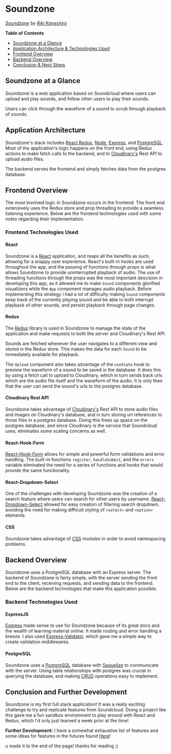 # Soundzone
*[Soundzone](https://sound-zone.herokuapp.com) by [Riki Kaneshiro](https://arkaneshiro.github.io/)*

**Table of Contents**
* [Soundzone at a Glance](#soundzone-at-a-glance)
* [Application Architecture & Technologies Used](#application-architecture)
* [Frontend Overview](#frontend-overview)
* [Backend Overview](#backend-overview)
* [Conclusion & Next Steps](#conclusion-and-further-development)

## Soundzone at a Glance
Soundzone is a web application based on Soundcloud where users can upload and play sounds, and follow other users to play their sounds.

Users can click through the waveform of a sound to scrub through playback of sounds.

## Application Architecture
Soundzone's stack includes [React](https://reactjs.org/),[Redux](https://redux.js.org/), [Node](https://nodejs.org/en/), [Express](https://expressjs.com/), and [PostgreSQL](https://www.postgresql.org/). Most of the application's logic happens on the front end, using Redux actions to make fetch calls to the backend, and to [Cloudinary's](https://cloudinary.com/documentation) Rest API to upload audio files.

The backend serves the frontend and simply fetches data from the postgres database.

## Frontend Overview
The most involved logic in Soundzone occurs in the frontend. The front end extensively uses the Redux store and prop threading to provide a seamless listening experience. Below are the frontend technologies used with some notes regarding their implementation.

### Frontend Technologies Used
#### React
Soundzone is a [React](https://reactjs.org/) application, and reaps all the benefits as such, allowing for a snappy user experience. React's built-in hooks are used throughout the app, and the passing of functions through props is what allows Soundzone to provide uninterrupted playback of audio. The use of threading functions through the props was the most important descision in developing this app, as it allowed me to make `Sound` components glorified visualizers while the `App` component manages audio playback. Before implementing this strategy I had a lot of difficulty making `Sound` components keep track of the currently playing sound and be able to both interrupt playback of other sounds, and persist playback through page changes.

#### Redux
The [Redux](https://redux.js.org/) library is used in Soundzone to manage the state of the application and make requests to both the server and Cloudinary's Rest API.

Sounds are fetched whenever the user navigates to a different view and stored in the Redux store. This makes the data for each `Sound` to be immediately available for playback.

The `Upload` component also takes advantage of the `useState` hook to preview the waveform of a sound to be saved in the database. It does this by using a fetch call to upload to Cloudinary, which in turn sends back urls which are the audio file itself and the waveform of the audio. It is only then that the user can send the sound's urls to the postgres database.

#### Cloudinary Rest API
Soundzone takes advantage of [Cloudinary's](https://cloudinary.com/documentation)  Rest API to store audio files and images on Cloudinary's database, and in turn storing url references to those files in a postgres database. Doing this frees up space on the postgres database, and since Cloudinary is the service that Soundcloud uses, eliminates some scaling concerns as well.

#### React-Hook-Form
[React-Hook-Form](https://react-hook-form.com/) allows for simple and powerful form validations and error handling. The built-in functions `register`, `handleSubmit`, and the `errors` variable eliminated the need for a series of functions and hooks that would provide the same functionality.

#### React-Dropdown-Select
One of the challenges with developing Soundzone was the creation of a search feature where users can search for other users by username. [React-Dropdown-Select](https://sanusart.github.io/react-dropdown-select/) allowed for easy creation of filtering search dropdown, avoiding the need for making difficult styling of `<select>` and `<option>` elements.

#### CSS
Soundzone takes advantage of [CSS](https://developer.mozilla.org/en-US/docs/Web/CSS) modules in order to avoid namespacing problems.

## Backend Overview
Soundzone uses a PostgreSQL database with an Express server. The backend of Soundzone is fairly simple, with the server sending the front end to the client, receiving requests, and sending data to the frontend. Below are the backend technologies that make this application possible.

### Backend Technologies Used
#### ExpressJS
[Express](https://expressjs.com/) made sense to use for Soundzone because of its great docs and the wealth of learning material online. It made routing and error handling a breeze. I also used [Express-Validator](https://express-validator.github.io/docs/), which gave me a simple way to create validation middlewares.

#### PostgreSQL
Soundzone uses a [PostgreSQL](https://www.postgresql.org/) database with [Sequelize](https://sequelize.org/) to communicate with the server. Using table relationships with postgres was crucial in querying the database, and making [CRUD](https://developer.mozilla.org/en-US/docs/Glossary/CRUD) operations easy to implement.

## Conclusion and Further Development
Soundzone is my first full stack application! It was a really exciting challenge to try and replicate features from Soundcloud. Doing a project like this gave me a fun sandbox environment to play around with React and Redux, which I'd only just learned a week prior at the time!


**Further Development:** I have a somewhat exhaustive list of features and some ideas for features in the futures found [Here](https://github.com/arkaneshiro/Sound-Zone/blob/master/Documentation/featureList.md)!


u made it to the end of the page! thanks for reading ;)
